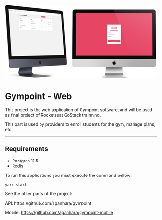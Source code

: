 <div style="text-align: center">
<img src="https://raw.githubusercontent.com/aganhara/gympoint-web/master/.github/Gympoint-web.png">
</div>

# Gympoint - Web

This project is the web application of Gympoint software, and will be used as final project of Rocketseat GoStack trainning.

This part is used by providers to enroll students for the gym, manage plans, etc.

---
## Requirements
* Postgres 11.5
* Redis

To run this applications you must execute the command bellow:

```
yarn start
```

See the other parts of the project:

API: https://github.com/aganhara/gympoint

Mobile: https://github.com/aganhara/gympoint-mobile
